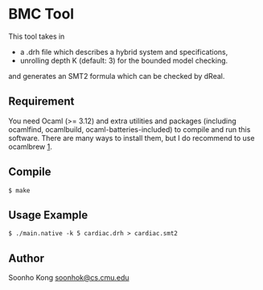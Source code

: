 BMC Tool
========

This tool takes in 

 - a .drh file which describes a hybrid system and specifications,
 - unrolling depth K (default: 3) for the bounded model checking.

and generates an SMT2 formula which can be checked by dReal.

Requirement
-----------
You need Ocaml (>= 3.12) and extra utilities and packages (including ocamlfind,
ocamlbuild, ocaml-batteries-included) to compile and run this software. There
are many ways to install them, but I do recommend to use ocamlbrew [1].

[1]: https://github.com/hcarty/ocamlbrew

Compile
-------

    $ make

Usage Example
-------------

    $ ./main.native -k 5 cardiac.drh > cardiac.smt2

Author
------
Soonho Kong <soonhok@cs.cmu.edu>
